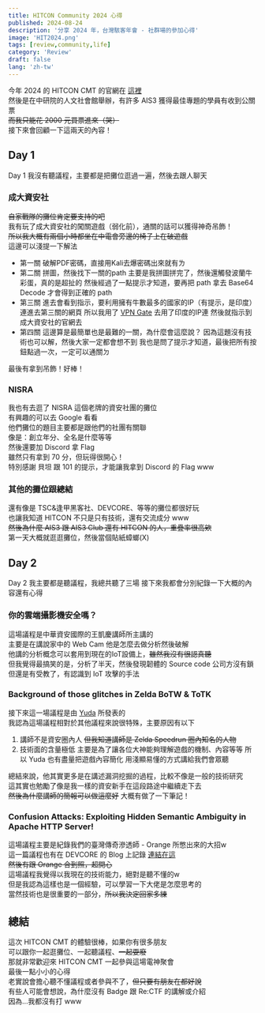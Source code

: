 ```yaml
---
title: HITCON Community 2024 心得
published: 2024-08-24
description: '分享 2024 年，台灣駭客年會 - 社群場的參加心得'
image: 'HIT2024.png'
tags: [review,community,life]
category: 'Review'
draft: false 
lang: 'zh-tw'
---
```


今年 2024 的 HITCON CMT 的官網在 [這裡](https://hitcon.org/2024/CMT/)  
然後是在中研院的人文社會館舉辦，有許多 AIS3 獲得最佳專題的學員有收到公關票  
~~而我只能花 2000 元買票進來（哭）~~  
接下來會回顧一下這兩天的內容！
## Day 1
Day 1 我沒有聽議程，主要都是把攤位逛過一遍，然後去跟人聊天
### 成大資安社
~~自家戰隊的攤位肯定要支持的吧~~  
我有玩了成大資安社的闖關遊戲（弱化前），通關的話可以獲得神奇吊飾！  
~~所以我大概有兩個小時都坐在中電會旁邊的椅子上在破遊戲~~  
這邊可以淺提一下解法  
- 第一關
    破解PDF密碼，直接用Kali去爆密碼出來就有ㄌ
- 第二關
    拼圖，然後找下一關的path
    主要是我拼圖拼完了，然後還觸發波蘭牛彩蛋，真的是超扯的
    然後經過了一點提示才知道，要再把 path 拿去 Base64 Decode 才會得到正確的 path 
- 第三關
    進去會看到指示，要利用擁有牛數最多的國家的IP（有提示，是印度）連進去第三關的網頁
    所以我用了 [VPN Gate](https://www.vpngate.net/cn/) 去用了印度的IP連
    然後就指示到成大資安社的官網去
- 第四關
    這邊算是最簡單也是最難的一關，為什麼會這麼說？
    因為這題沒有技術也可以解，然後大家一定都會想不到
    我也是問了提示才知道，最後把所有按鈕點過一次，一定可以通關ㄉ  

最後有拿到吊飾！好棒！
### NISRA
我也有去逛了 NISRA 這個老牌的資安社團的攤位  
有興趣的可以去 Google 看看  
他們攤位的題目主要都是跟他們的社團有關聯  
像是：創立年分、全名是什麼等等  
然後還要加 Discord 拿 Flag  
雖然只有拿到 70 分，但玩得很開心！  
特別感謝 貝坦 跟 101 的提示，才能讓我拿到 Discord 的 Flag www
### 其他的攤位跟總結
還有像是 TSC&逢甲黑客社、DEVCORE、等等的攤位都很好玩  
也讓我知道 HITCON 不只是只有技術，還有交流成分 www  
~~然後為什麼 AIS3 跟 AIS3 Club 還有 HITCON 的人，重疊率很高欸~~  
第一天大概就逛逛攤位，然後當個貼紙蟑螂(X)
## Day 2
Day 2 我主要都是聽議程，我總共聽了三場
接下來我都會分別紀錄一下大概的內容還有心得
### 你的雲端攝影機安全嗎？
這場議程是中華資安國際的王凱慶講師所主講的  
主要是在講說家中的 Web Cam 他是怎麼去做分析然後破解  
他講的分析概念可以套用到現在的IoT設備上，~~雖然我沒有很認真聽~~  
但我覺得最搞笑的是，分析了半天，然後發現韌體的 Source code 公司方沒有鎖  
但還是有受教了，有認識到 IoT 攻擊的手法  
### Background of those glitches in Zelda BoTW & ToTK
接下來這一場議程是由 [Yuda](https://www.youtube.com/channel/UCls1auujdqxmOoM7C4TUgng) 所發表的  
我認為這場議程相對於其他議程來說很特殊，主要原因有以下  
1. 講師不是資安圈內人
    ~~但我知道講師是 Zelda Speedrun 圈內知名的人物~~
2. 技術面的含量極低
    主要是為了讓各位大神能夠理解遊戲的機制、內容等等
    所以 Yuda 也有盡量把遊戲內容簡化
    用淺顯易懂的方式講給我們會眾聽

總結來說，他其實更多是在講述漏洞挖掘的過程，比較不像是一般的技術研究  
這其實也勉勵了像是我一樣的資安新手在這段路途中繼續走下去  
~~然後為什麼講師的簡報可以做這麼好~~
大概有做了一下筆記！
### Confusion Attacks: Exploiting Hidden Semantic Ambiguity in Apache HTTP Server!
這場議程主要是紀錄我們的臺灣傳奇滲透師 - Orange 所憋出來的大招w  
這一篇議程也有在 DEVCORE 的 Blog 上記錄 [連結在這](https://devco.re/blog/2024/08/09/confusion-attacks-exploiting-hidden-semantic-ambiguity-in-apache-http-server/)  
~~然後有跟 Orange 合到照，超開心~~  
這場議程我覺得以我現在的技術能力，絕對是聽不懂的w  
但是我認為這樣也是一個經驗，可以學習一下大佬是怎麼思考的  
當然技術也是很重要的一部分，~~所以我決定回家多練~~  
## 總結
這次 HITCON CMT 的體驗很棒，如果你有很多朋友  
可以跟你一起逛攤位、一起聽議程、~~一起耍廢~~  
那就非常歡迎來 HITCON CMT 一起參與這場電神聚會  
最後一點小小的心得  
老實說會擔心聽不懂議程或者參與不了，~~但只要有朋友在都好說~~  
有些人可能會想說，為什麼沒有 Badge 跟 Re:CTF 的講解或介紹  
因為…我都沒有打 www  